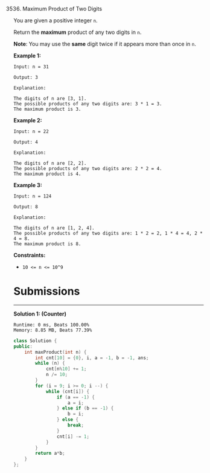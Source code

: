 3536. Maximum Product of Two Digits

You are given a positive integer `n`.

Return the **maximum** product of any two digits in `n`.

**Note**: You may use the **same** digit twice if it appears more than once in `n`.

 

**Example 1:**
```
Input: n = 31

Output: 3

Explanation:

The digits of n are [3, 1].
The possible products of any two digits are: 3 * 1 = 3.
The maximum product is 3.
```

**Example 2:**
```
Input: n = 22

Output: 4

Explanation:

The digits of n are [2, 2].
The possible products of any two digits are: 2 * 2 = 4.
The maximum product is 4.
```

**Example 3:**
```
Input: n = 124

Output: 8

Explanation:

The digits of n are [1, 2, 4].
The possible products of any two digits are: 1 * 2 = 2, 1 * 4 = 4, 2 * 4 = 8.
The maximum product is 8.
```

**Constraints:**

* `10 <= n <= 10^9`

# Submissions
---
**Solution 1: (Counter)**
```
Runtime: 0 ms, Beats 100.00%
Memory: 8.85 MB, Beats 77.39%
```
```c++
class Solution {
public:
    int maxProduct(int n) {
        int cnt[10] = {0}, i, a = -1, b = -1, ans;
        while (n) {
            cnt[n%10] += 1;
            n /= 10;
        }
        for (i = 9; i >= 0; i --) {
            while (cnt[i]) {
                if (a == -1) {
                    a = i;
                } else if (b == -1) {
                    b = i;
                } else {
                    break;
                }
                cnt[i] -= 1;
            }
        }
        return a*b;
    }
};
```
